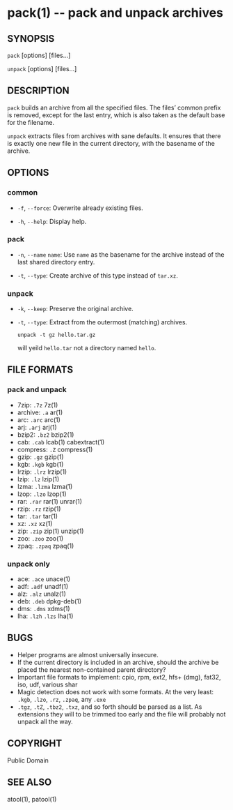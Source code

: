 pack(1) -- pack and unpack archives
===================================

## SYNOPSIS

`pack` [options] [files...]

`unpack` [options] [files...]

## DESCRIPTION

`pack` builds an archive from all the specified files.
The files’ common prefix is removed, except for the last entry, which is also taken as the default base for the filename.

`unpack` extracts files from archives with sane defaults.
It ensures that there is exactly one new file in the current directory,
with the basename of the archive.

## OPTIONS

### common

* `-f`, `--force`:
  Overwrite already existing files.

* `-h`, `--help`:
  Display help.

### pack

* `-n`, `--name` `name`:
  Use `name` as the basename for the archive instead of the last shared directory entry.

* `-t`, `--type`:
  Create archive of this type instead of `tar.xz`.

### unpack

* `-k`, `--keep`:
  Preserve the original archive.

* `-t`, `--type`:
  Extract from the outermost (matching) archives.

    `unpack -t gz hello.tar.gz`

  will yeild `hello.tar` not a directory named `hello`.

## FILE FORMATS

### pack and unpack
* 7zip: `.7z` 7z(1)
* archive: `.a` ar(1)
* arc: `.arc` arc(1)
* arj: `.arj` arj(1)
* bzip2: `.bz2` bzip2(1)
* cab: `.cab` lcab(1) cabextract(1)
* compress: `.Z` compress(1)
* gzip: `.gz` gzip(1)
* kgb: `.kgb` kgb(1)
* lrzip: `.lrz` lrzip(1)
* lzip: `.lz` lzip(1)
* lzma: `.lzma` lzma(1)
* lzop: `.lzo` lzop(1)
* rar: `.rar` rar(1) unrar(1)
* rzip: `.rz` rzip(1)
* tar: `.tar` tar(1)
* xz: `.xz` xz(1)
* zip: `.zip` zip(1) unzip(1)
* zoo: `.zoo` zoo(1)
* zpaq: `.zpaq` zpaq(1)

### unpack only
* ace: `.ace` unace(1)
* adf: `.adf` unadf(1)
* alz: `.alz` unalz(1)
* deb: `.deb` dpkg-deb(1)
* dms: `.dms` xdms(1)
* lha: `.lzh` `.lzs` lha(1)

## BUGS

* Helper programs are almost universally insecure.
* If the current directory is included in an archive,
  should the archive be placed the nearest non-contained parent directory?
* Important file formats to implement:
  cpio, rpm, ext2, hfs+ (dmg), fat32, iso, udf, various shar
* Magic detection does not work with some formats.
  At the very least: `.kgb`, `.lzo`, `.rz`, `.zpaq`, any `.exe`
* `.tgz`, `.tZ`, `.tbz2`, `.txz`, and so forth should be parsed as a list.
  As extensions they will to be trimmed too early and the file will probably not unpack all the way.

## COPYRIGHT

Public Domain

## SEE ALSO

atool(1), patool(1)

